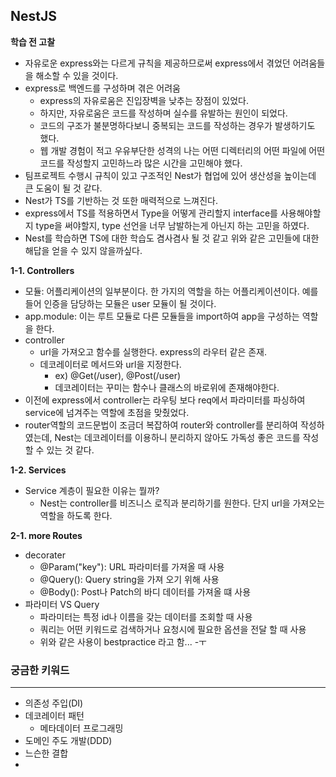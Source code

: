 ## NestJS

**학습 전 고찰**

- 자유로운 express와는 다르게 규칙을 제공하므로써 express에서 겪었던 어려움들을 해소할 수 있을 것이다.
- express로 백엔드를 구성하며 겪은 어려움
  - express의 자유로움은 진입장벽을 낮추는 장점이 있었다.
  - 하지만, 자유로움은 코드를 작성하며 실수를 유발하는 원인이 되었다.
  - 코드의 구조가 불분명하다보니 중복되는 코드를 작성하는 경우가 발생하기도 했다.
  - 웹 개발 경험이 적고 우유부단한 성격의 나는 어떤 디렉터리의 어떤 파일에 어떤 코드를 작성할지 고민하느라 많은 시간을 고민해야 했다.
- 팀프로젝트 수행시 규칙이 있고 구조적인 Nest가 협업에 있어 생산성을 높이는데 큰 도움이 될 것 같다.
- Nest가 TS를 기반하는 것 또한 매력적으로 느껴진다.
- express에서 TS를 적용하면서 Type을 어떻게 관리할지 interface를 사용해야할지 type을 써야할지, type 선언을 너무 남발하는게 아닌지 하는 고민을 하였다.
- Nest를 학습하면 TS에 대한 학습도 겸사겸사 될 것 같고 위와 같은 고민들에 대한 해답을 얻을 수 있지 않을까싶다.

**1-1. Controllers**

- 모듈: 어플리케이션의 일부분이다. 한 가지의 역할을 하는 어플리케이션이다. 예를 들어 인증을 담당하는 모듈은 user 모듈이 될 것이다.
- app.module: 이는 루트 모듈로 다른 모듈들을 import하여 app을 구성하는 역할을 한다.
- controller
  - url을 가져오고 함수를 실행한다. express의 라우터 같은 존재.
  - 데코레이터로 메서드와 url을 지정한다.
    - ex) @Get(/user), @Post(/user)
    - 데코레이터는 꾸미는 함수나 클래스의 바로위에 존재해야한다.
- 이전에 express에서 controller는 라우팅 보다 req에서 파라미터를 파싱하여 service에 넘겨주는 역할에 초점을 맞췄었다.
- router역할의 코드문법이 조금더 복잡하여 router와 controller를 분리하여 작성하였는데, Nest는 데코레이터를 이용하니 분리하지 않아도 가독성 좋은 코드를 작성 할 수 있는 것 같다.

**1-2. Services**

- Service 계층이 필요한 이유는 뭘까?
  - Nest는 controller를 비즈니스 로직과 분리하기를 원한다. 단지 url을 가져오는 역할을 하도록 한다.

**2-1. more Routes**

- decorater
  - @Param("key"): URL 파라미터를 가져올 때 사용
  - @Query(): Query string을 가져 오기 위해 사용
  - @Body(): Post나 Patch의 바디 데이터를 가져올 떄 사용
- 파라미터 VS Query
  - 파라미터는 특정 id나 이름을 갖는 데이터를 조회할 때 사용
  - 쿼리는 어떤 키워드로 검색하거나 요청시에 필요한 옵션을 전달 할 때 사용
  - 위와 같은 사용이 bestpractice 라고 함... -ㅜ

### 궁금한 키워드

---

- 의존성 주입(DI)
- 데코레이터 패턴
  - 메타데이터 프로그래밍
- 도메인 주도 개발(DDD)
- 느슨한 결합
-
